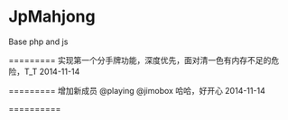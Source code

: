 JpMahjong
=========

Base php and js

=========
实现第一个分手牌功能，深度优先，面对清一色有内存不足的危险，T_T
2014-11-14

=========
增加新成员
@playing
@jimobox
哈哈，好开心
2014-11-14

==========
